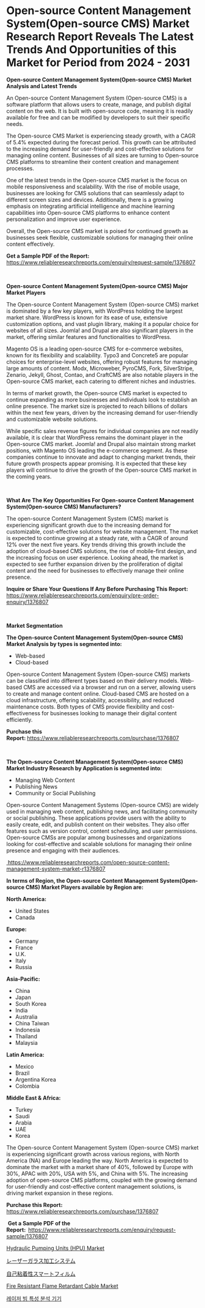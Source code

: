 <p><h1>Open-source Content Management System(Open-source CMS) Market Research Report Reveals The Latest Trends And Opportunities of this Market for Period from 2024 - 2031</h1></p><p><strong>Open-source Content Management System(Open-source CMS) Market Analysis and Latest Trends</strong></p>
<p><p>An Open-source Content Management System (Open-source CMS) is a software platform that allows users to create, manage, and publish digital content on the web. It is built with open-source code, meaning it is readily available for free and can be modified by developers to suit their specific needs.</p><p>The Open-source CMS Market is experiencing steady growth, with a CAGR of 5.4% expected during the forecast period. This growth can be attributed to the increasing demand for user-friendly and cost-effective solutions for managing online content. Businesses of all sizes are turning to Open-source CMS platforms to streamline their content creation and management processes.</p><p>One of the latest trends in the Open-source CMS market is the focus on mobile responsiveness and scalability. With the rise of mobile usage, businesses are looking for CMS solutions that can seamlessly adapt to different screen sizes and devices. Additionally, there is a growing emphasis on integrating artificial intelligence and machine learning capabilities into Open-source CMS platforms to enhance content personalization and improve user experience.</p><p>Overall, the Open-source CMS market is poised for continued growth as businesses seek flexible, customizable solutions for managing their online content effectively.</p></p>
<p><strong>Get a Sample PDF of the Report:&nbsp;</strong> <a href="https://www.reliableresearchreports.com/enquiry/request-sample/1376807">https://www.reliableresearchreports.com/enquiry/request-sample/1376807</a></p>
<p>&nbsp;</p>
<p><strong>Open-source Content Management System(Open-source CMS) Major Market Players</strong></p>
<p><p>The Open-source Content Management System (Open-source CMS) market is dominated by a few key players, with WordPress holding the largest market share. WordPress is known for its ease of use, extensive customization options, and vast plugin library, making it a popular choice for websites of all sizes. Joomla! and Drupal are also significant players in the market, offering similar features and functionalities to WordPress.</p><p>Magento OS is a leading open-source CMS for e-commerce websites, known for its flexibility and scalability. Typo3 and Concrete5 are popular choices for enterprise-level websites, offering robust features for managing large amounts of content. Modx, Microweber, PyroCMS, Fork, SilverStripe, Zenario, Jekyll, Ghost, Contao, and CraftCMS are also notable players in the Open-source CMS market, each catering to different niches and industries.</p><p>In terms of market growth, the Open-source CMS market is expected to continue expanding as more businesses and individuals look to establish an online presence. The market size is projected to reach billions of dollars within the next few years, driven by the increasing demand for user-friendly and customizable website solutions.</p><p>While specific sales revenue figures for individual companies are not readily available, it is clear that WordPress remains the dominant player in the Open-source CMS market. Joomla! and Drupal also maintain strong market positions, with Magento OS leading the e-commerce segment. As these companies continue to innovate and adapt to changing market trends, their future growth prospects appear promising. It is expected that these key players will continue to drive the growth of the Open-source CMS market in the coming years.</p></p>
<p>&nbsp;</p>
<p><strong>What Are The Key Opportunities For Open-source Content Management System(Open-source CMS) Manufacturers?</strong></p>
<p><p>The open-source Content Management System (CMS) market is experiencing significant growth due to the increasing demand for customizable, cost-effective solutions for website management. The market is expected to continue growing at a steady rate, with a CAGR of around 12% over the next five years. Key trends driving this growth include the adoption of cloud-based CMS solutions, the rise of mobile-first design, and the increasing focus on user experience. Looking ahead, the market is expected to see further expansion driven by the proliferation of digital content and the need for businesses to effectively manage their online presence.</p></p>
<p><strong>Inquire or Share Your Questions If Any Before Purchasing This Report:</strong> <a href="https://www.reliableresearchreports.com/enquiry/pre-order-enquiry/1376807">https://www.reliableresearchreports.com/enquiry/pre-order-enquiry/1376807</a></p>
<p>&nbsp;</p>
<p><strong>Market Segmentation</strong></p>
<p><strong>The Open-source Content Management System(Open-source CMS) Market Analysis by types is segmented into:</strong></p>
<p><ul><li>Web-based</li><li>Cloud-based</li></ul></p>
<p><p>Open-source Content Management System (Open-source CMS) markets can be classified into different types based on their delivery models. Web-based CMS are accessed via a browser and run on a server, allowing users to create and manage content online. Cloud-based CMS are hosted on a cloud infrastructure, offering scalability, accessibility, and reduced maintenance costs. Both types of CMS provide flexibility and cost-effectiveness for businesses looking to manage their digital content efficiently.</p></p>
<p><strong>Purchase this Report:&nbsp;</strong><a href="https://www.reliableresearchreports.com/purchase/1376807">https://www.reliableresearchreports.com/purchase/1376807</a></p>
<p>&nbsp;</p>
<p><strong>The Open-source Content Management System(Open-source CMS) Market Industry Research by Application is segmented into:</strong></p>
<p><ul><li>Managing Web Content</li><li>Publishing News</li><li>Community or Social Publishing</li></ul></p>
<p><p>Open-source Content Management Systems (Open-source CMS) are widely used in managing web content, publishing news, and facilitating community or social publishing. These applications provide users with the ability to easily create, edit, and publish content on their websites. They also offer features such as version control, content scheduling, and user permissions. Open-source CMSs are popular among businesses and organizations looking for cost-effective and scalable solutions for managing their online presence and engaging with their audiences.</p></p>
<p><a href="https://www.reliableresearchreports.com/open-source-content-management-system-market-r1376807">&nbsp;https://www.reliableresearchreports.com/open-source-content-management-system-market-r1376807</a></p>
<p><strong>In terms of Region, the Open-source Content Management System(Open-source CMS) Market Players available by Region are:</strong></p>
<p>
    <p> <strong> North America: </strong>
        <ul>
            <li>United States</li>
            <li>Canada</li>
        </ul>
        </p> 
    <p> <strong> Europe: </strong>
        <ul>
            <li>Germany</li>
            <li>France</li>
            <li>U.K.</li>
            <li>Italy</li>
            <li>Russia</li>
        </ul>
        </p> 
    <p> <strong> Asia-Pacific: </strong>
        <ul>
            <li>China</li>
            <li>Japan</li>
            <li>South Korea</li>
            <li>India</li>
            <li>Australia</li>
            <li>China Taiwan</li>
            <li>Indonesia</li>
            <li>Thailand</li>
            <li>Malaysia</li>
        </ul>
        </p> 
    <p> <strong> Latin America: </strong>
        <ul>
            <li>Mexico</li>
            <li>Brazil</li>
            <li>Argentina Korea</li>
            <li>Colombia</li>
        </ul>
        </p> 
    <p> <strong> Middle East & Africa: </strong>
        <ul>
            <li>Turkey</li>
            <li>Saudi</li>
            <li>Arabia</li>
            <li>UAE</li>
            <li>Korea</li>
        </ul>
    </p>
    </p>
<p><p>The Open-source Content Management System (Open-source CMS) market is experiencing significant growth across various regions, with North America (NA) and Europe leading the way. North America is expected to dominate the market with a market share of 40%, followed by Europe with 30%, APAC with 20%, USA with 5%, and China with 5%. The increasing adoption of open-source CMS platforms, coupled with the growing demand for user-friendly and cost-effective content management solutions, is driving market expansion in these regions.</p></p>
<p><strong>Purchase this Report: </strong><a href="https://www.reliableresearchreports.com/purchase/1376807">https://www.reliableresearchreports.com/purchase/1376807</a></p>
<p>&nbsp;<strong>Get a Sample PDF of the Report:&nbsp;&nbsp;</strong><a href="https://www.reliableresearchreports.com/enquiry/request-sample/1376807">https://www.reliableresearchreports.com/enquiry/request-sample/1376807</a></p>
<p><strong></strong></p>
<p><p><a href="https://github.com/WillieWoodard/Market-Research-Report-List-5/blob/main/hydraulic-pumping-units-hpu-market.md">Hydraulic Pumping Units (HPU) Market</a></p><p><a href="https://github.com/cnnriuez22368/Market-Research-Report-List-2/blob/main/3387006114685.md">レーザーガラス加工システム</a></p><p><a href="https://github.com/zekaoe592392/Market-Research-Report-List-2/blob/main/4641860114684.md">自己粘着性スマートフィルム</a></p><p><a href="https://github.com/mabenkhyari11/Market-Research-Report-List-1/blob/main/fire-resistant-flame-retardant-cable-market.md">Fire Resistant Flame Retardant Cable Market</a></p><p><a href="https://github.com/Gregost89076vddcv/Market-Research-Report-List-1/blob/main/4123161124615.md">레이저 빔 특성 분석 기기</a></p></p>